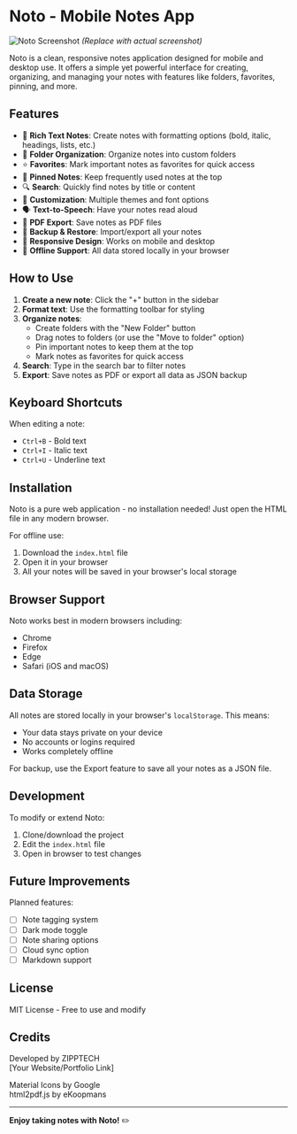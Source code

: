 # Noto - Mobile Notes App

![Noto Screenshot](https://via.placeholder.com/800x400?text=Noto+Screenshot) 
*(Replace with actual screenshot)*

Noto is a clean, responsive notes application designed for mobile and desktop use. It offers a simple yet powerful interface for creating, organizing, and managing your notes with features like folders, favorites, pinning, and more.

## Features

- 📝 **Rich Text Notes**: Create notes with formatting options (bold, italic, headings, lists, etc.)
- 📂 **Folder Organization**: Organize notes into custom folders
- ⭐ **Favorites**: Mark important notes as favorites for quick access
- 📌 **Pinned Notes**: Keep frequently used notes at the top
- 🔍 **Search**: Quickly find notes by title or content
- 🎨 **Customization**: Multiple themes and font options
- 🗣️ **Text-to-Speech**: Have your notes read aloud
- 📄 **PDF Export**: Save notes as PDF files
- 🔄 **Backup & Restore**: Import/export all your notes
- 📱 **Responsive Design**: Works on mobile and desktop
- 💾 **Offline Support**: All data stored locally in your browser

## How to Use

1. **Create a new note**: Click the "+" button in the sidebar
2. **Format text**: Use the formatting toolbar for styling
3. **Organize notes**:
   - Create folders with the "New Folder" button
   - Drag notes to folders (or use the "Move to folder" option)
   - Pin important notes to keep them at the top
   - Mark notes as favorites for quick access
4. **Search**: Type in the search bar to filter notes
5. **Export**: Save notes as PDF or export all data as JSON backup

## Keyboard Shortcuts

When editing a note:
- `Ctrl+B` - Bold text
- `Ctrl+I` - Italic text
- `Ctrl+U` - Underline text

## Installation

Noto is a pure web application - no installation needed! Just open the HTML file in any modern browser.

For offline use:
1. Download the `index.html` file
2. Open it in your browser
3. All your notes will be saved in your browser's local storage

## Browser Support

Noto works best in modern browsers including:
- Chrome
- Firefox
- Edge
- Safari (iOS and macOS)

## Data Storage

All notes are stored locally in your browser's `localStorage`. This means:
- Your data stays private on your device
- No accounts or logins required
- Works completely offline

For backup, use the Export feature to save all your notes as a JSON file.

## Development

To modify or extend Noto:

1. Clone/download the project
2. Edit the `index.html` file
3. Open in browser to test changes



## Future Improvements

Planned features:
- [ ] Note tagging system
- [ ] Dark mode toggle
- [ ] Note sharing options
- [ ] Cloud sync option
- [ ] Markdown support

## License

MIT License - Free to use and modify

## Credits

Developed by ZIPPTECH  
[Your Website/Portfolio Link]

Material Icons by Google  
html2pdf.js by eKoopmans

---

**Enjoy taking notes with Noto!** ✏️
